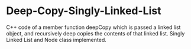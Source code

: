 # Deep-Copy-Singly-Linked-List
C++ code of a member function deepCopy which is passed a linked list object, and recursively deep copies the contents of that linked list.
Singly Linked List and Node class implemented.
